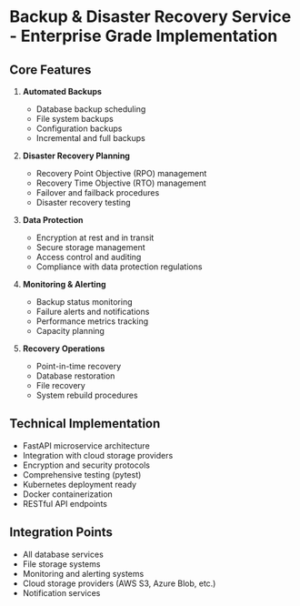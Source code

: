 # Backup & Disaster Recovery Service - Enterprise Grade Implementation

## Core Features
1. **Automated Backups**
   - Database backup scheduling
   - File system backups
   - Configuration backups
   - Incremental and full backups
   
2. **Disaster Recovery Planning**
   - Recovery Point Objective (RPO) management
   - Recovery Time Objective (RTO) management
   - Failover and failback procedures
   - Disaster recovery testing
   
3. **Data Protection**
   - Encryption at rest and in transit
   - Secure storage management
   - Access control and auditing
   - Compliance with data protection regulations
   
4. **Monitoring & Alerting**
   - Backup status monitoring
   - Failure alerts and notifications
   - Performance metrics tracking
   - Capacity planning
   
5. **Recovery Operations**
   - Point-in-time recovery
   - Database restoration
   - File recovery
   - System rebuild procedures

## Technical Implementation
- FastAPI microservice architecture
- Integration with cloud storage providers
- Encryption and security protocols
- Comprehensive testing (pytest)
- Kubernetes deployment ready
- Docker containerization
- RESTful API endpoints

## Integration Points
- All database services
- File storage systems
- Monitoring and alerting systems
- Cloud storage providers (AWS S3, Azure Blob, etc.)
- Notification services
